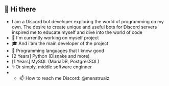 ## 👋 Hi there
- I am a Discord bot developer exploring the world of programming on my own. The desire to create unique and useful bots for Discord servers inspired me to educate myself and dive into the world of code
- 🔭 I'm currently working on myself project
- 🎓 And i'am the main developer of the project
- 🥇 Programming languages ​​that I know good
- [2 Years] Python (Disnake and more)
- [1 Years] MySQL (MariaDB, PostgresSQL)
- ✨Or simply, middle software enginner
- - 📫 How to reach me Discord: @menstrualz
